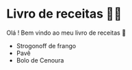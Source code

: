 # Livro de receitas 👨‍🍳

Olá ! Bem vindo ao meu livro de receitas 👋

- Strogonoff de frango
- Pavê
- Bolo de Cenoura